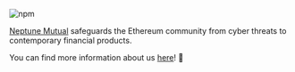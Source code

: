 ![npm](https://user-images.githubusercontent.com/82953782/177028182-6c2f7d80-d810-4f56-bb52-b19f5b32ed30.jpeg)

[Neptune Mutual](https://neptunemutual.com/) safeguards the Ethereum community from cyber threats to contemporary financial products.

You can find more information about us [here](https://docs.neptunemutual.com/)! 🎉
